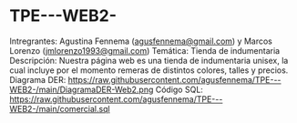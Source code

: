 # TPE---WEB2-
Intregrantes: Agustina Fennema (agusfennema@gmail.com) y Marcos Lorenzo (jmlorenzo1993@gmail.com)
Temática: Tienda de indumentaria
Descripción: Nuestra página web es una tienda de indumentaria unisex, la cual incluye por el momento remeras de distintos colores, talles y precios.
Diagrama DER: https://raw.githubusercontent.com/agusfennema/TPE---WEB2-/main/DiagramaDER-Web2.png
Código SQL: https://raw.githubusercontent.com/agusfennema/TPE---WEB2-/main/comercial.sql
